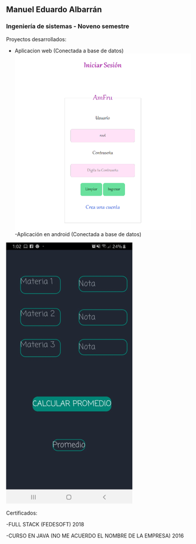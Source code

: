 ﻿## Manuel Eduardo Albarrán
### Ingeniería de sistemas - Noveno semestre

Proyectos desarrollados:

- Aplicacion web (Conectada a base de datos)
 ![2020-04-03_00-49-14](2020-04-03_00-49-14.png)
-Aplicación en android (Conectada a base de datos)  

![2020-04-03_00-53-20](2020-04-03_00-53-20.png)

Certificados:  

-FULL STACK (FEDESOFT) 2018  

-CURSO EN JAVA (NO ME ACUERDO EL NOMBRE DE LA EMPRESA) 2016






